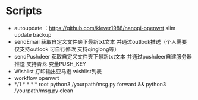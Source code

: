 # Scripts
* autoupdate ：https://github.com/klever1988/nanopi-openwrt  slim update backup
* sendEmail 获取自定义文件夹下最新txt文本 并通过outlook推送（个人需要 仅支持outlook 可自行修改 支持qinglong等）
* sendPushdeer 获取自定义文件夹下最新txt文本 并通过pushdeer自建服务器推送 支持青龙 变量PUSH_KEY
* Wishlist 打印输出亚马逊 wishlist列表
* workflow openwrt
* */1 * * * *   root    python3 /yourpath/msg.py forward && python3 /yourpath/msg.py clean
